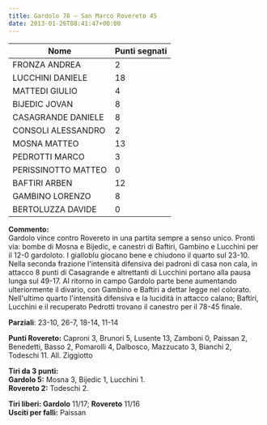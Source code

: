 ```yaml
---
title: Gardolo 78 – San Marco Rovereto 45
date: 2013-01-26T08:41:47+00:00
---
```

| **Nome** | **Punti segnati** |
| -------- | ----------------- |
| FRONZA ANDREA | 2 |
| LUCCHINI DANIELE | 18 |
| MATTEDI GIULIO | 4 |
| BIJEDIC JOVAN | 8 |
| CASAGRANDE DANIELE | 8 |
| CONSOLI ALESSANDRO | 2 |
| MOSNA MATTEO | 13 |
| PEDROTTI MARCO | 3 |
| PERISSINOTTO MATTEO | 0 |
| BAFTIRI ARBEN | 12 |
| GAMBINO LORENZO | 8 |
| BERTOLUZZA DAVIDE | 0 |

**Commento:**  
Gardolo vince contro Rovereto in una partita sempre a senso unico. Pronti via: bombe di Mosna e Bijedic, e canestri di Baftiri, Gambino e Lucchini per il 12-0 gardoloto. I gialloblu giocano bene e chiudono il quarto sul 23-10. Nella seconda frazione l'intensità difensiva dei padroni di casa non cala, in attacco 8 punti di Casagrande e altrettanti di Lucchini portano alla pausa lunga sul 49-17. Al ritorno in campo Gardolo parte bene aumentando ulteriormente il divario, con Gambino e Baftiri a dettar legge nel colorato. Nell'ultimo quarto l'intensità difensiva e la lucidità in attacco calano; Baftiri, Lucchini e il recuperato Pedrotti trovano il canestro per il 78-45 finale.

**Parziali**: 23-10, 26-7, 18-14, 11-14

**Punti Rovereto:** Caproni 3, Brunori 5, Lusente 13, Zamboni 0, Paissan 2, Benedetti, Basso 2, Pomarolli 4, Dalbosco, Mazzucato 3, Bianchi 2, Todeschi 11. All. Ziggiotto

**Tiri da 3 punti:**  
**Gardolo 5:** Mosna 3, Bijedic 1, Lucchini 1.  
**Rovereto 2:** Todeschi 2.

**Tiri liberi: Gardolo** 11/17; **Rovereto** 11/16  
**Usciti per falli:** Paissan